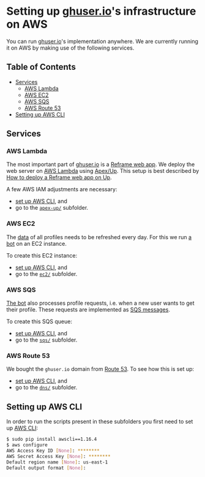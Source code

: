# Setting up [ghuser.io](https://ghuser.io)'s infrastructure on AWS

You can run [ghuser.io](https://ghuser.io)'s implementation anywhere. We are currently running it on
AWS by making use of the following services.

## Table of Contents

<!-- toc -->

- [Services](#services)
  * [AWS Lambda](#aws-lambda)
  * [AWS EC2](#aws-ec2)
  * [AWS SQS](#aws-sqs)
  * [AWS Route 53](#aws-route-53)
- [Setting up AWS CLI](#setting-up-aws-cli)

<!-- tocstop -->

## Services

### AWS Lambda

The most important part of [ghuser.io](https://ghuser.io) is a [Reframe web app](../reframe). We
deploy the web server on [AWS Lambda](https://docs.aws.amazon.com/lambda/latest/dg/welcome.html)
using [Apex/Up](https://up.docs.apex.sh/). This setup is best described by
[How to deploy a Reframe web app on Up](https://github.com/AurelienLourot/reframe-on-up).

A few AWS IAM adjustments are necessary:
* [set up AWS CLI](#setting-up-aws-cli), and
* go to the [`apex-up/`](apex-up/) subfolder.

### AWS EC2

The [data](../db) of all profiles needs to be refreshed every day. For this we run
[a bot](../db/fetchBot) on an EC2 instance.

To create this EC2 instance:
* [set up AWS CLI](#settings-up-aws-cli), and
* go to the [`ec2/`](ec2/) subfolder.

### AWS SQS

[The bot](../db/fetchBot) also processes profile requests, i.e. when a new user wants to get their
profile. These requests are implemented as
[SQS messages](https://docs.aws.amazon.com/AWSSimpleQueueService/latest/SQSDeveloperGuide/welcome.html).

To create this SQS queue:
* [set up AWS CLI](#settings-up-aws-cli), and
* go to the [`sqs/`](sqs/) subfolder.

### AWS Route 53

We bought the `ghuser.io` domain from [Route 53](https://aws.amazon.com/route53/).
To see how this is set up:
* [set up AWS CLI](#settings-up-aws-cli), and
* go to the [`dns/`](dns/) subfolder.

## Setting up AWS CLI

In order to run the scripts present in these subfolders you first need to set up
[AWS CLI](https://aws.amazon.com/cli):

```bash
$ sudo pip install awscli==1.16.4
$ aws configure
AWS Access Key ID [None]: ********
AWS Secret Access Key [None]: ********
Default region name [None]: us-east-1
Default output format [None]:
```
